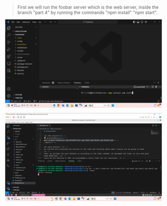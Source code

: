 > First we will run the foobar server which is the web server, inside the branch "part 4" by running the commands "npm install" "npm start".

![alt text](<Screenshuts/צילום מסך 2024-04-16 105544.png>)


![alt text](<Screenshuts/צילום מסך 2024-04-16 110129.png>)
